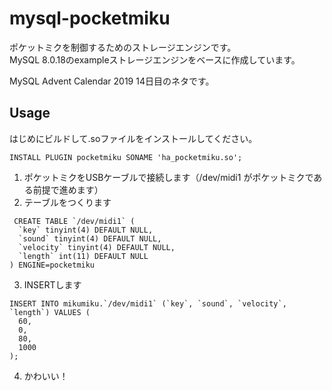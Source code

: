 # mysql-pocketmiku

ポケットミクを制御するためのストレージエンジンです。  
MySQL 8.0.18のexampleストレージエンジンをベースに作成しています。  

MySQL Advent Calendar 2019 14日目のネタです。

## Usage

はじめにビルドして.soファイルをインストールしてください。

```mysql
INSTALL PLUGIN pocketmiku SONAME 'ha_pocketmiku.so';
```


1. ポケットミクをUSBケーブルで接続します（/dev/midi1 がポケットミクである前提で進めます）
2. テーブルをつくります
```mysql
 CREATE TABLE `/dev/midi1` (
  `key` tinyint(4) DEFAULT NULL,
  `sound` tinyint(4) DEFAULT NULL,
  `velocity` tinyint(4) DEFAULT NULL,
  `length` int(11) DEFAULT NULL
) ENGINE=pocketmiku
```
3. INSERTします
```mysql
INSERT INTO mikumiku.`/dev/midi1` (`key`, `sound`, `velocity`, `length`) VALUES (
  60,
  0,
  80,
  1000
);
```
4. かわいい！


